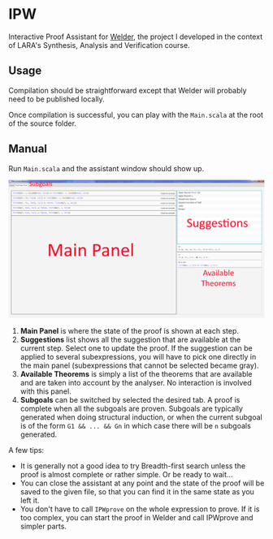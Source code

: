 # IPW
Interactive Proof Assistant for [Welder](https://github.com/epfl-lara/welder), the project I developed in the context of LARA's Synthesis, Analysis and Verification course.

## Usage

Compilation should be straightforward except that Welder will probably need to be published locally.

Once compilation is successful, you can play with the `Main.scala` at the root of the source folder.

## Manual

Run `Main.scala` and the assistant window should show up.

![Screenshot of the assistant window](screenshots/window_overview.png "Overview of the assistant window")

1. **Main Panel** is where the state of the proof is shown at each step.
2. **Suggestions** list shows all the suggestion that are available at the current step. Select one to update the proof. If the suggestion can be applied to several subexpressions, you will have to pick one directly in the main panel (subexpressions that cannot be selected became gray).
3. **Available Theorems** is simply a list of the theorems that are available and are taken into account by the analyser. No interaction is involved with this panel.
4. **Subgoals** can be switched by selected the desired tab. A proof is complete when all the subgoals are proven. Subgoals are typically generated when doing structural induction, or when the current subgoal is of the form `G1 && ... && Gn` in which case there will be `n` subgoals generated.

A few tips:

* It is generally not a good idea to try Breadth-first search unless the proof is almost complete or rather simple. Or be ready to wait...
* You can close the assistant at any point and the state of the proof will be saved to the given file, so that you can find it in the same state as you left it.
* You don't have to call `IPWprove` on the whole expression to prove. If it is too complex, you can start the proof in Welder and call IPWprove and simpler parts.
